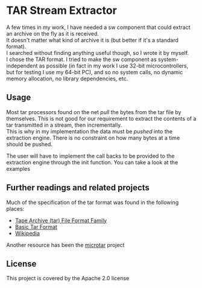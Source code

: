 # TAR Stream Extractor

A few times in my work, I have needed a sw component that could extract an archive on the fly as it is received.<br>
It doesn't matter what kind of archive it is (but better if it's a standard format). <br>
I searched without finding anything useful though, so I wrote it by myself.<br>
I chose the TAR format. I tried to make the sw component as system-independent as possible (in fact in my work I use 32-bit microcontrollers, but for testing I use my 64-bit PC), and so no system calls, no dynamic memory allocation, no library dependencies, etc.

## Usage

Most tar processors found on the net *pull* the bytes from the tar file by themselves.
This is not good for our requirement to extract the contents of a tar transmitted in a stream, then incrementally.<br>
This is why in my implementation the data must be *pushed* into the extraction engine. There is no constraint on how many bytes at a time should be pushed.

The user will have to implement the call backs to be provided to the extraction engine through the init function. You can take a look at the examples

## Further readings and related projects

Much of the specification of the tar format was found in the following places:

- [Tape Archive (tar) File Format Family](https://www.loc.gov/preservation/digital/formats/fdd/fdd000531.shtml)
- [Basic Tar Format](https://www.gnu.org/software/tar/manual/html_node/Standard.html)
- [Wikipedia](https://en.wikipedia.org/wiki/Tar_(computing)#File_format)

Another resource has been the [microtar](https://github.com/rxi/microtar) project

## License

This project is covered by the Apache 2.0 license
